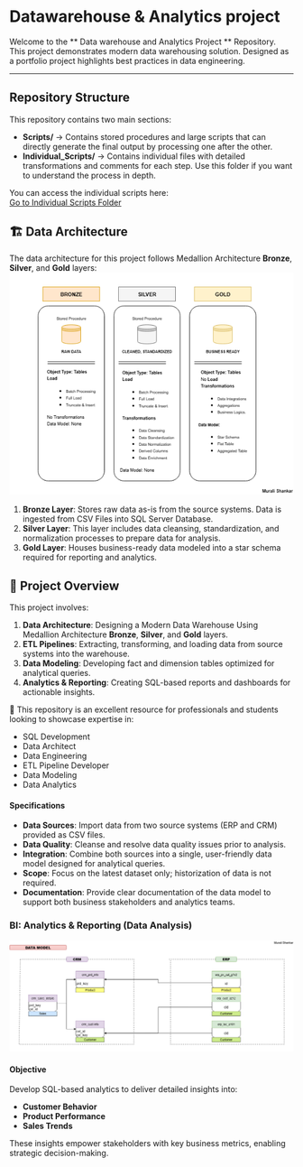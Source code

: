 # Datawarehouse & Analytics project 

Welcome to the ** Data warehouse and Analytics Project ** Repository.
This project demonstrates modern data warehousing solution. Designed as a portfolio project highlights best practices in data engineering. 

---

## Repository Structure

This repository contains two main sections:

- **Scripts/** → Contains stored procedures and large scripts that can directly generate the final output by processing one after the other.  
- **Individual_Scripts/** → Contains individual files with detailed transformations and comments for each step. Use this folder if you want to understand the process in depth.  

You can access the individual scripts here:  
[Go to Individual Scripts Folder](https://github.com/mushankar/SQL-Modern-Data-Warehouse/tree/main/Individual%20scripts)



## 🏗️ Data Architecture

The data architecture for this project follows Medallion Architecture **Bronze**, **Silver**, and **Gold** layers:
[![Data Architecture](docs/Data_Architecture.png)](docs/)

1. **Bronze Layer**: Stores raw data as-is from the source systems. Data is ingested from CSV Files into SQL Server Database.
2. **Silver Layer**: This layer includes data cleansing, standardization, and normalization processes to prepare data for analysis.
3. **Gold Layer**: Houses business-ready data modeled into a star schema required for reporting and analytics.

## 📖 Project Overview

This project involves:

1. **Data Architecture**: Designing a Modern Data Warehouse Using Medallion Architecture **Bronze**, **Silver**, and **Gold** layers.
2. **ETL Pipelines**: Extracting, transforming, and loading data from source systems into the warehouse.
3. **Data Modeling**: Developing fact and dimension tables optimized for analytical queries.
4. **Analytics & Reporting**: Creating SQL-based reports and dashboards for actionable insights.

🎯 This repository is an excellent resource for professionals and students looking to showcase expertise in:
- SQL Development
- Data Architect
- Data Engineering  
- ETL Pipeline Developer  
- Data Modeling  
- Data Analytics

#### Specifications
- **Data Sources**: Import data from two source systems (ERP and CRM) provided as CSV files.
- **Data Quality**: Cleanse and resolve data quality issues prior to analysis.
- **Integration**: Combine both sources into a single, user-friendly data model designed for analytical queries.
- **Scope**: Focus on the latest dataset only; historization of data is not required.
- **Documentation**: Provide clear documentation of the data model to support both business stakeholders and analytics teams.

### BI: Analytics & Reporting (Data Analysis)

[![Data Model](docs/Data_Model.png)](docs/)

#### Objective
Develop SQL-based analytics to deliver detailed insights into:
- **Customer Behavior**
- **Product Performance**
- **Sales Trends**

These insights empower stakeholders with key business metrics, enabling strategic decision-making. 
